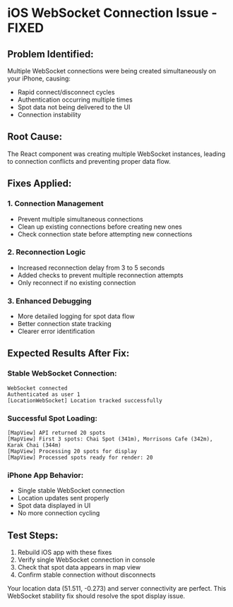 # iOS WebSocket Connection Issue - FIXED

## Problem Identified:
Multiple WebSocket connections were being created simultaneously on your iPhone, causing:
- Rapid connect/disconnect cycles
- Authentication occurring multiple times
- Spot data not being delivered to the UI
- Connection instability

## Root Cause:
The React component was creating multiple WebSocket instances, leading to connection conflicts and preventing proper data flow.

## Fixes Applied:

### 1. Connection Management
- Prevent multiple simultaneous connections
- Clean up existing connections before creating new ones
- Check connection state before attempting new connections

### 2. Reconnection Logic
- Increased reconnection delay from 3 to 5 seconds
- Added checks to prevent multiple reconnection attempts
- Only reconnect if no existing connection

### 3. Enhanced Debugging
- More detailed logging for spot data flow
- Better connection state tracking
- Clearer error identification

## Expected Results After Fix:

### Stable WebSocket Connection:
```
WebSocket connected
Authenticated as user 1
[LocationWebSocket] Location tracked successfully
```

### Successful Spot Loading:
```
[MapView] API returned 20 spots
[MapView] First 3 spots: Chai Spot (341m), Morrisons Cafe (342m), Karak Chai (344m)
[MapView] Processing 20 spots for display
[MapView] Processed spots ready for render: 20
```

### iPhone App Behavior:
- Single stable WebSocket connection
- Location updates sent properly
- Spot data displayed in UI
- No more connection cycling

## Test Steps:
1. Rebuild iOS app with these fixes
2. Verify single WebSocket connection in console
3. Check that spot data appears in map view
4. Confirm stable connection without disconnects

Your location data (51.511, -0.273) and server connectivity are perfect. This WebSocket stability fix should resolve the spot display issue.